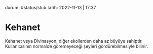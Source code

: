 durum: #status/stub 
tarih: 2022-11-13 | 17:37
# Kehanet
Kehanet veya Divinasyon, diğer ekollerden daha az büyüye sahiptir. Kullanıcısının normalde göremeyeceği şeyleri gördürebilmesiyle bilinir.
